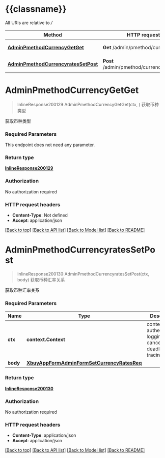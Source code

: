 # {{classname}}

All URIs are relative to */*

Method | HTTP request | Description
------------- | ------------- | -------------
[**AdminPmethodCurrencyGetGet**](PmethodApi.md#AdminPmethodCurrencyGetGet) | **Get** /admin/pmethod/currency/get | 获取币种类型
[**AdminPmethodCurrencyratesSetPost**](PmethodApi.md#AdminPmethodCurrencyratesSetPost) | **Post** /admin/pmethod/currencyrates/set | 获取币种汇率关系

# **AdminPmethodCurrencyGetGet**
> InlineResponse200129 AdminPmethodCurrencyGetGet(ctx, )
获取币种类型

获取币种类型

### Required Parameters
This endpoint does not need any parameter.

### Return type

[**InlineResponse200129**](inline_response_200_129.md)

### Authorization

No authorization required

### HTTP request headers

 - **Content-Type**: Not defined
 - **Accept**: application/json

[[Back to top]](#) [[Back to API list]](../README.md#documentation-for-api-endpoints) [[Back to Model list]](../README.md#documentation-for-models) [[Back to README]](../README.md)

# **AdminPmethodCurrencyratesSetPost**
> InlineResponse200130 AdminPmethodCurrencyratesSetPost(ctx, body)
获取币种汇率关系

获取币种汇率关系

### Required Parameters

Name | Type | Description  | Notes
------------- | ------------- | ------------- | -------------
 **ctx** | **context.Context** | context for authentication, logging, cancellation, deadlines, tracing, etc.
  **body** | [**XbuyAppFormAdminFormSetCurrencyRatesReq**](XbuyAppFormAdminFormSetCurrencyRatesReq.md)|  | 

### Return type

[**InlineResponse200130**](inline_response_200_130.md)

### Authorization

No authorization required

### HTTP request headers

 - **Content-Type**: application/json
 - **Accept**: application/json

[[Back to top]](#) [[Back to API list]](../README.md#documentation-for-api-endpoints) [[Back to Model list]](../README.md#documentation-for-models) [[Back to README]](../README.md)

